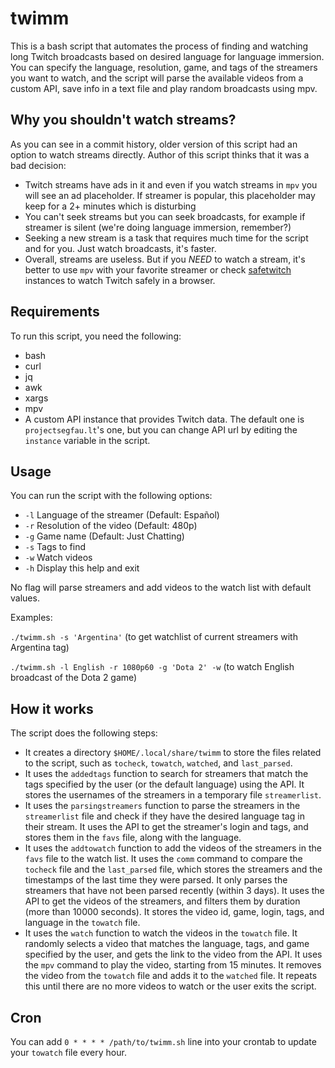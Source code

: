 # twimm

This is a bash script that automates the process of finding and watching long Twitch broadcasts based on desired language for language immersion. You can specify the language, resolution, game, and tags of the streamers you want to watch, and the script will parse the available videos from a custom API, save info in a text file and play random broadcasts using mpv.

## Why you shouldn't watch streams?

As you can see in a commit history, older version of this script had an option to watch streams directly. Author of this script thinks that it was a bad decision:

- Twitch streams have ads in it and even if you watch streams in `mpv` you will see an ad placeholder. If streamer is popular, this placeholder may keep for a 2+ minutes which is disturbing
- You can't seek streams but you can seek broadcasts, for example if streamer is silent (we're doing language immersion, remember?)
- Seeking a new stream is a task that requires much time for the script and for you. Just watch broadcasts, it's faster.
- Overall, streams are useless. But if you *NEED* to watch a stream, it's better to use `mpv` with your favorite streamer or check [safetwitch](https://codeberg.org/SafeTwitch/safetwitch) instances to watch Twitch safely in a browser.

## Requirements

To run this script, you need the following:

- bash
- curl
- jq
- awk
- xargs
- mpv
- A custom API instance that provides Twitch data. The default one is `projectsegfau.lt`'s one, but you can change API url by editing the `instance` variable in the script.

## Usage

You can run the script with the following options:

- `-l` Language of the streamer (Default: Español)
- `-r` Resolution of the video (Default: 480p)
- `-g` Game name (Default: Just Chatting)
- `-s` Tags to find
- `-w` Watch videos
- `-h` Display this help and exit

No flag will parse streamers and add videos to the watch list with default values.

Examples:

`./twimm.sh -s 'Argentina'`
(to get watchlist of current streamers with Argentina tag)

`./twimm.sh -l English -r 1080p60 -g 'Dota 2' -w`
(to watch English broadcast of the Dota 2 game)

## How it works

The script does the following steps:

- It creates a directory `$HOME/.local/share/twimm` to store the files related to the script, such as `tocheck`, `towatch`, `watched`, and `last_parsed`.
- It uses the `addedtags` function to search for streamers that match the tags specified by the user (or the default language) using the API. It stores the usernames of the streamers in a temporary file `streamerlist`.
- It uses the `parsingstreamers` function to parse the streamers in the `streamerlist` file and check if they have the desired language tag in their stream. It uses the API to get the streamer's login and tags, and stores them in the `favs` file, along with the language.
- It uses the `addtowatch` function to add the videos of the streamers in the `favs` file to the watch list. It uses the `comm` command to compare the `tocheck` file and the `last_parsed` file, which stores the streamers and the timestamps of the last time they were parsed. It only parses the streamers that have not been parsed recently (within 3 days). It uses the API to get the videos of the streamers, and filters them by duration (more than 10000 seconds). It stores the video id, game, login, tags, and language in the `towatch` file.
- It uses the `watch` function to watch the videos in the `towatch` file. It randomly selects a video that matches the language, tags, and game specified by the user, and gets the link to the video from the API. It uses the `mpv` command to play the video, starting from 15 minutes. It removes the video from the `towatch` file and adds it to the `watched` file. It repeats this until there are no more videos to watch or the user exits the script.

## Cron

You can add `0 * * * * /path/to/twimm.sh` line into your crontab to update your `towatch` file every hour.
